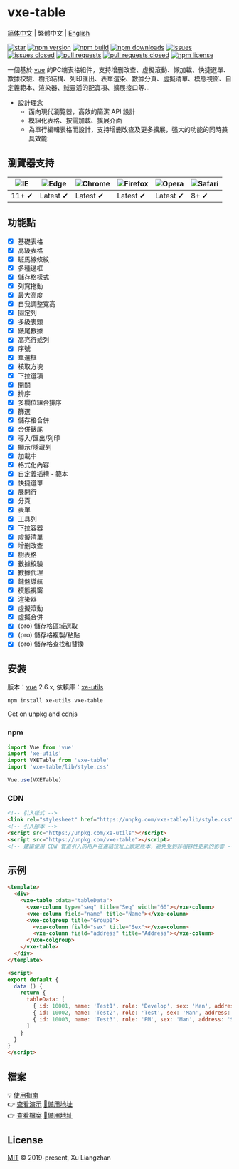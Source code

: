 # vxe-table

[简体中文](README.md) | 繁體中文 | [English](README.en.md)  

[![star](https://gitee.com/xuliangzhan_admin/vxe-table/badge/star.svg?theme=gvp)](https://gitee.com/xuliangzhan_admin/vxe-table/stargazers)
[![npm version](https://img.shields.io/npm/v/vxe-table.svg?style=flat-square)](https://www.npmjs.com/package/vxe-table)
[![npm build](https://travis-ci.com/x-extends/vxe-table.svg?branch=master)](https://travis-ci.com/x-extends/vxe-table)
[![npm downloads](https://img.shields.io/npm/dt/vxe-table.svg?style=flat-square)](https://npm-stat.com/charts.html?package=vxe-table)
[![issues](https://img.shields.io/github/issues/x-extends/vxe-table.svg)](https://github.com/x-extends/vxe-table/issues)
[![issues closed](https://img.shields.io/github/issues-closed/x-extends/vxe-table.svg)](https://github.com/x-extends/vxe-table/issues?q=is%3Aissue+is%3Aclosed)
[![pull requests](https://img.shields.io/github/issues-pr/x-extends/vxe-table.svg)](https://github.com/x-extends/vxe-table/pulls)
[![pull requests closed](https://img.shields.io/github/issues-pr-closed/x-extends/vxe-table.svg)](https://github.com/x-extends/vxe-table/pulls?q=is%3Apr+is%3Aclosed)
[![npm license](https://img.shields.io/github/license/mashape/apistatus.svg)](LICENSE)

一個基於 [vue](https://www.npmjs.com/package/vue) 的PC端表格組件，支持增删改查、虛擬滾動、懶加載、快捷選單、數據校驗、樹形結構、列印匯出、表單渲染、數據分頁、虛擬清單、模態視窗、自定義範本、渲染器、賊靈活的配寘項、擴展接口等…

* 設計理念
  * 面向現代瀏覽器，高效的簡潔 API 設計
  * 模組化表格、按需加載、擴展介面
  * 為單行編輯表格而設計，支持增删改查及更多擴展，强大的功能的同時兼具效能

## 瀏覽器支持

![IE](https://raw.github.com/alrra/browser-logos/master/src/archive/internet-explorer_9-11/internet-explorer_9-11_48x48.png) | ![Edge](https://raw.github.com/alrra/browser-logos/master/src/edge/edge_48x48.png) | ![Chrome](https://raw.github.com/alrra/browser-logos/master/src/chrome/chrome_48x48.png) | ![Firefox](https://raw.github.com/alrra/browser-logos/master/src/firefox/firefox_48x48.png) | ![Opera](https://raw.github.com/alrra/browser-logos/master/src/opera/opera_48x48.png) | ![Safari](https://raw.github.com/alrra/browser-logos/master/src/safari/safari_48x48.png)
--- | --- | --- | --- | --- | --- |
11+ ✔ | Latest ✔ | Latest ✔ | Latest ✔ | Latest ✔ | 8+ ✔ |

## 功能點

* [x] 基礎表格
* [x] 高級表格
* [x] 斑馬線條紋
* [x] 多種邊框
* [x] 儲存格樣式
* [x] 列寬拖動
* [x] 最大高度
* [x] 自我調整寬高
* [x] 固定列
* [x] 多級表頭
* [x] 錶尾數據
* [x] 高亮行或列
* [x] 序號
* [x] 單選框
* [x] 核取方塊
* [x] 下拉選項
* [x] 開關
* [x] 排序
* [x] 多欄位組合排序
* [x] 篩選
* [x] 儲存格合併
* [x] 合併錶尾
* [x] 導入/匯出/列印
* [x] 顯示/隱藏列
* [x] 加載中
* [x] 格式化內容
* [x] 自定義插槽 - 範本
* [x] 快捷選單
* [x] 展開行
* [x] 分頁
* [x] 表單
* [x] 工具列
* [x] 下拉容器
* [x] 虛擬清單
* [x] 增删改查
* [x] 樹表格
* [x] 數據校驗
* [x] 數據代理
* [x] 鍵盤導航
* [x] 模態視窗
* [x] 渲染器
* [x] 虛擬滾動
* [x] 虛擬合併
* [x] (pro) 儲存格區域選取
* [x] (pro) 儲存格複製/粘貼
* [x] (pro) 儲存格查找和替換

## 安裝

版本：[vue](https://www.npmjs.com/package/vue) 2.6.x, 依賴庫：[xe-utils](https://www.npmjs.com/package/xe-utils)

```shell
npm install xe-utils vxe-table
```

Get on [unpkg](https://unpkg.com/vxe-table/) and [cdnjs](https://cdn.jsdelivr.net/npm/vxe-table/)

### npm

```javascript
import Vue from 'vue'
import 'xe-utils'
import VXETable from 'vxe-table'
import 'vxe-table/lib/style.css'

Vue.use(VXETable)
```

### CDN

```HTML
<!-- 引入樣式 -->
<link rel="stylesheet" href="https://unpkg.com/vxe-table/lib/style.css">
<!-- 引入腳本 -->
<script src="https://unpkg.com/xe-utils"></script>
<script src="https://unpkg.com/vxe-table"></script>
<!-- 建議使用 CDN 管道引入的用戶在連結位址上鎖定版本，避免受到非相容性更新的影響 -->
```

## 示例

```html
<template>
  <div>
    <vxe-table :data="tableData">
      <vxe-column type="seq" title="Seq" width="60"></vxe-column>
      <vxe-column field="name" title="Name"></vxe-column>
      <vxe-colgroup title="Group1">
        <vxe-column field="sex" title="Sex"></vxe-column>
        <vxe-column field="address" title="Address"></vxe-column>
      </vxe-colgroup>
    </vxe-table>
  </div>
</template>

<script>
export default {
  data () {
    return {
      tableData: [
        { id: 10001, name: 'Test1', role: 'Develop', sex: 'Man', address: 'Shenzhen' },
        { id: 10002, name: 'Test2', role: 'Test', sex: 'Man', address: 'Guangzhou' },
        { id: 10003, name: 'Test3', role: 'PM', sex: 'Man', address: 'Shanghai' }
      ]
    }
  }
}
</script>
```

## 檔案

💡 [使用指南](https://github.com/xuliangzhan/vxe-table-demo)  
👉 [查看演示](https://xuliangzhan_admin.gitee.io/vxe-table/#/table/base/basic) [👀備用地址](https://x-extends.github.io/vxe-table/#/table/base/basic)  
👉 [查看檔案](https://xuliangzhan_admin.gitee.io/vxe-table/#/table/api) [👀備用地址](https://x-extends.github.io/vxe-table/#/table/api)

## License

[MIT](LICENSE) © 2019-present, Xu Liangzhan
